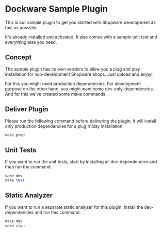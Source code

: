 # Dockware Sample Plugin

This is our sample plugin to get you started with Shopware development
as fast as possible.

It's already installed and activated.
It also comes with a sample unit test and everything else you need.


## Concept
The sample plugin has its own vendors to allow you a plug and play installation
for non-development Shopware shops. Just upload and enjoy!

For this you might need production dependencies.
For development purpose on the other hand, you might want some dev-only-dependencies.
And for this we've created some make commands.
 

## Deliver Plugin
Please run the following command before delivering the plugin.
It will install only production dependencies for a plug'n'play installation.


```ruby
make prod
```


## Unit Tests
If you want to run the unit tests, start by installing all
dev-dependencies and then run the command.

```ruby
make dev
make test
```

## Static Analyzer
If you want to run a separate static analyzer for this plugin,
install the dev-dependencies and run this command.

```ruby
make dev
make stan
```